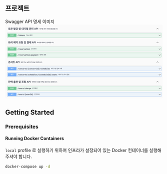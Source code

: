 ## 프로젝트

Swagger API 명세 이미지
![Swagger Image](src/main/resources/images/swagger.png)

## Getting Started

### Prerequisites

#### Running Docker Containers

`local` profile 로 실행하기 위하여 인프라가 설정되어 있는 Docker 컨테이너를 실행해주셔야 합니다.

```bash
docker-compose up -d
```